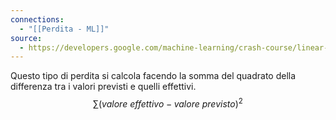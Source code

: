 ```yaml
---
connections:
  - "[[Perdita - ML]]"
source:
  - https://developers.google.com/machine-learning/crash-course/linear-regression/loss?hl=it
---
```

Questo tipo di perdita si calcola facendo la somma del quadrato della differenza tra i valori previsti e quelli effettivi.
$$\sum(valore\ effettivo - valore\ previsto)^2$$